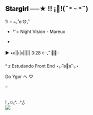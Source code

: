 ## 𝐒𝐭a𝐫𝐠𝐢𝐫𝐥 ──★  !!   ¡🍎!(˶˃ ᵕ ˂˶)
𐙚 ⋆ ๑₊˚ʚ ᗢ₊˚
-  °`⟡ Night Vision - Mareux
 
- 
▶︎ •၊၊||၊|။||||| 3:28            ୧ ‧₊˚ 🥩🦴 ⋅

ᶻ 𝗓  Estudando Front End ⋆｡‧˚ʚ🎀ɞ˚‧｡⋆

 Do Ygor
                 へ  ♡       
        
‧ᵎ



 
<div style="display: inline_block"><br>

  <img align="center" alt="" src="https://github.com/user-attachments/assets/051f7459-547b-4a42-bfcb-4b4b3fb87b2a">
</div>! ₊✩₍^. .^₎⟆





<div> 
  <a href = "mailto:anna.czajka@escola.pr.gov."><img src="https://img.shields.io/badge/-Gmail-%23333?style=for-the-badge&logo=gmail&logoColor=white" target="_blank"></a>

</div>

